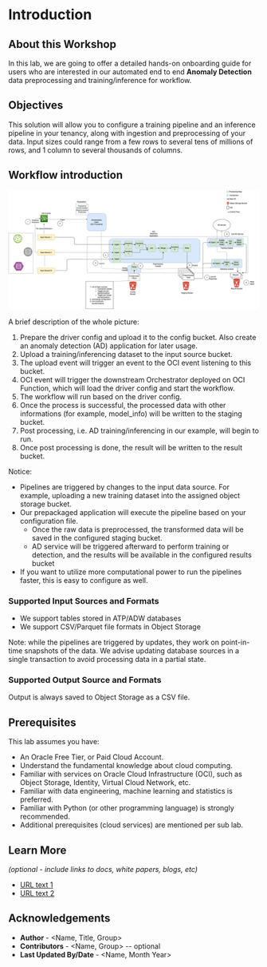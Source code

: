 # Introduction

## About this Workshop

In this lab, we are going to offer a detailed hands-on onboarding guide for users who are interested in our automated end to end **Anomaly Detection** data preprocessing and training/inference for workflow.

## Objectives
This solution will allow you to configure a training pipeline and an inference pipeline in your tenancy, along with ingestion and preprocessing of your data. Input sizes could range from a few rows to several tens of millions of rows, and 1 column to several thousands of columns.


## Workflow introduction

![workflow](../attachments/workflow.png)

A brief description of the whole picture:

1.  Prepare the driver config and upload it to the config bucket. Also create an anomaly detection (AD) application for later usage.
2.  Upload a training/inferencing dataset to the input source bucket.
3.  The upload event will trigger an event to the OCI event listening to this bucket.
4.  OCI event will trigger the downstream Orchestrator deployed on OCI Function, which will load the driver config and start the workflow.
5.  The workflow will run based on the driver config.
6.  Once the process is successful, the processed data with other informations (for example, model\_info) will be written to the staging bucket.
7.  Post processing, i.e. AD training/inferencing in our example, will begin to run. 
8.  Once post processing is done, the result will be written to the result bucket.

Notice:

*   Pipelines are triggered by changes to the input data source. For example, uploading a new training dataset into the assigned object storage bucket.
*   Our prepackaged application will execute the pipeline based on your configuration file.
    *   Once the raw data is preprocessed, the transformed data will be saved in the configured staging bucket.
    *   AD service will be triggered afterward to perform training or detection, and the results will be available in the configured results bucket
*   If you want to utilize more computational power to run the pipelines faster, this is easy to configure as well. 

### Supported Input Sources and Formats

*   We support tables stored in ATP/ADW databases
*   We support CSV/Parquet file formats in Object Storage

Note: while the pipelines are triggered by updates, they work on point-in-time snapshots of the data. We advise updating database sources in a single transaction to avoid processing data in a partial state.

### Supported Output Source and Formats

Output is always saved to Object Storage as a CSV file.


## Prerequisites


This lab assumes you have:
* An Oracle Free Tier, or Paid Cloud Account.
* Understand the fundamental knowledge about cloud computing.
* Familiar with services on Oracle Cloud Infrastructure (OCI), such as Object Storage, Identity, Virtual Cloud Network, etc. 
* Familiar with data engineering, machine learning and statistics is preferred. 
* Familiar with Python (or other programming language) is strongly recommended.
* Additional prerequisites (cloud services) are mentioned per sub lab.

## Learn More

*(optional - include links to docs, white papers, blogs, etc)*

* [URL text 1](../optional/Introduction-to-Transformers-for-Data-Preprocessing.md)
* [URL text 2](http://docs.oracle.com)

## Acknowledgements
* **Author** - <Name, Title, Group>
* **Contributors** -  <Name, Group> -- optional
* **Last Updated By/Date** - <Name, Month Year>
